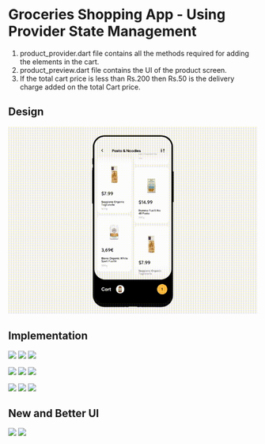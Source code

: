 # Groceries Shopping App - Using Provider State Management

1. product_provider.dart file contains all the methods required for adding the elements in the cart.
2. product_preview.dart file contains the UI of the product screen.
3. If the total cart price is less than Rs.200 then Rs.50 is the delivery charge added on the total Cart price.



## Design
<!-- original_design.gif -->
![original Design](https://github.com/AhmedAbouelkher/groceries-shopping-flutter-app/blob/master/screenshots/original_design.gif "Design")

## Implementation

<img src="screenshots/screenshot_6.png" width="250"> <img src="screenshots/screenshot_1.png" width="250">  <img src="screenshots/screenshot_2.png" width="250">  

<img src="screenshots/screenshot_5.png" width="250">   <img src="screenshots/screenshot_4.png" width="250">    <img src="screenshots/screenshot_3.png" width="250">

<img src="screenshots/screenshot_7.png" width="250">   <img src="screenshots/screenshot_9.png" width="250"> <img src="screenshots/screenshot_8.png" width="250">

## New and Better UI
<img src="screenshots/screenshot10_new.png" width="250"> <img src="screenshots/screenshot11_new.png" width="250">
